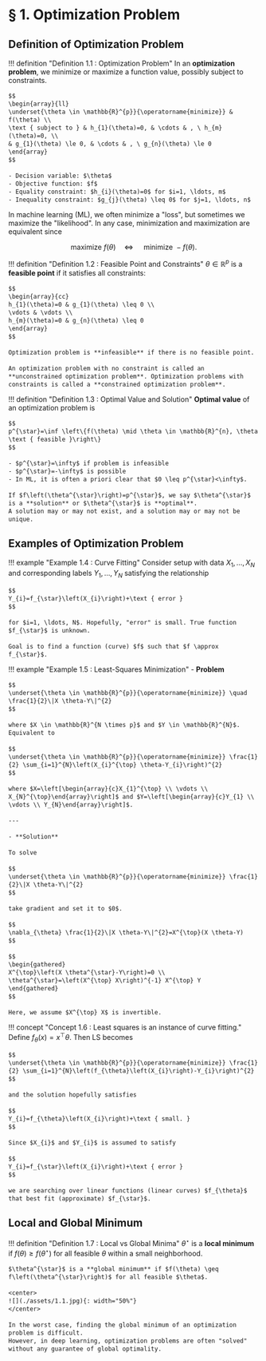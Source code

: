 # § 1. Optimization Problem

## Definition of Optimization Problem

!!! definition "Definition 1.1 : Optimization Problem"
    In an **optimization problem**, we minimize or maximize a function value, possibly subject to constraints.

    $$
    \begin{array}{ll}
    \underset{\theta \in \mathbb{R}^{p}}{\operatorname{minimize}} & f(\theta) \\
    \text { subject to } & h_{1}(\theta)=0, & \cdots & , \ h_{m}(\theta)=0, \\
    & g_{1}(\theta) \le 0, & \cdots & , \ g_{n}(\theta) \le 0
    \end{array}
    $$

    - Decision variable: $\theta$
    - Objective function: $f$
    - Equality constraint: $h_{i}(\theta)=0$ for $i=1, \ldots, m$
    - Inequality constraint: $g_{j}(\theta) \leq 0$ for $j=1, \ldots, n$

In machine learning (ML), we often minimize a "loss", but sometimes we maximize the "likelihood".
In any case, minimization and maximization are equivalent since

$$\text { maximize } f(\theta) \quad \Leftrightarrow \quad \text { minimize }-f(\theta).$$

!!! definition "Definition 1.2 : Feasible Point and Constraints"
    $\theta \in \mathbb{R}^{p}$ is a **feasible point** if it satisfies all constraints:

    $$
    \begin{array}{cc}
    h_{1}(\theta)=0 & g_{1}(\theta) \leq 0 \\
    \vdots & \vdots \\
    h_{m}(\theta)=0 & g_{n}(\theta) \leq 0
    \end{array}
    $$

    Optimization problem is **infeasible** if there is no feasible point.

    An optimization problem with no constraint is called an **unconstrained optimization problem**. Optimization problems with constraints is called a **constrained optimization problem**.

!!! definition "Definition 1.3 : Optimal Value and Solution"
    **Optimal value** of an optimization problem is

    $$
    p^{\star}=\inf \left\{f(\theta) \mid \theta \in \mathbb{R}^{n}, \theta \text { feasible }\right\}
    $$

    - $p^{\star}=\infty$ if problem is infeasible
    - $p^{\star}=-\infty$ is possible
    - In ML, it is often a priori clear that $0 \leq p^{\star}<\infty$.

    If $f\left(\theta^{\star}\right)=p^{\star}$, we say $\theta^{\star}$ is a **solution** or $\theta^{\star}$ is **optimal**.  
    A solution may or may not exist, and a solution may or may not be unique.

## Examples of Optimization Problem

!!! example "Example 1.4 : Curve Fitting"
    Consider setup with data $X_{1}, \ldots, X_{N}$ and corresponding labels $Y_{1}, \ldots, Y_{N}$ satisfying the relationship
    
    $$
    Y_{i}=f_{\star}\left(X_{i}\right)+\text { error }
    $$

    for $i=1, \ldots, N$. Hopefully, "error" is small. True function $f_{\star}$ is unknown.

    Goal is to find a function (curve) $f$ such that $f \approx f_{\star}$.

!!! example "Example 1.5 : Least-Squares Minimization"
    - **Problem**

    $$
    \underset{\theta \in \mathbb{R}^{p}}{\operatorname{minimize}} \quad \frac{1}{2}\|X \theta-Y\|^{2}
    $$

    where $X \in \mathbb{R}^{N \times p}$ and $Y \in \mathbb{R}^{N}$. Equivalent to
    
    $$
    \underset{\theta \in \mathbb{R}^{p}}{\operatorname{minimize}} \frac{1}{2} \sum_{i=1}^{N}\left(X_{i}^{\top} \theta-Y_{i}\right)^{2}
    $$
    
    where $X=\left[\begin{array}{c}X_{1}^{\top} \\ \vdots \\ X_{N}^{\top}\end{array}\right]$ and $Y=\left[\begin{array}{c}Y_{1} \\ \vdots \\ Y_{N}\end{array}\right]$.

    ---

    - **Solution**

    To solve

    $$
    \underset{\theta \in \mathbb{R}^{p}}{\operatorname{minimize}} \frac{1}{2}\|X \theta-Y\|^{2}
    $$

    take gradient and set it to $0$.

    $$
    \nabla_{\theta} \frac{1}{2}\|X \theta-Y\|^{2}=X^{\top}(X \theta-Y)
    $$

    $$
    \begin{gathered}
    X^{\top}\left(X \theta^{\star}-Y\right)=0 \\
    \theta^{\star}=\left(X^{\top} X\right)^{-1} X^{\top} Y
    \end{gathered}
    $$

    Here, we assume $X^{\top} X$ is invertible.

!!! concept "Concept 1.6 : Least squares is an instance of curve fitting."
    Define $f_{\theta}(x)=x^{\top} \theta$.
    Then LS becomes

    $$
    \underset{\theta \in \mathbb{R}^{p}}{\operatorname{minimize}} \frac{1}{2} \sum_{i=1}^{N}\left(f_{\theta}\left(X_{i}\right)-Y_{i}\right)^{2}
    $$

    and the solution hopefully satisfies

    $$
    Y_{i}=f_{\theta}\left(X_{i}\right)+\text { small. }
    $$

    Since $X_{i}$ and $Y_{i}$ is assumed to satisfy

    $$
    Y_{i}=f_{\star}\left(X_{i}\right)+\text { error }
    $$

    we are searching over linear functions (linear curves) $f_{\theta}$ that best fit (approximate) $f_{\star}$.

## Local and Global Minimum

!!! definition "Definition 1.7 : Local vs Global Minima"
    $\theta^{\star}$ is a **local minimum** if $f(\theta) \geq f\left(\theta^{\star}\right)$ for all feasible $\theta$ within a small neighborhood.

    $\theta^{\star}$ is a **global minimum** if $f(\theta) \geq f\left(\theta^{\star}\right)$ for all feasible $\theta$.

    <center>
    ![](./assets/1.1.jpg){: width="50%"}
    </center>

    In the worst case, finding the global minimum of an optimization problem is difficult.
    However, in deep learning, optimization problems are often "solved" without any guarantee of global optimality.